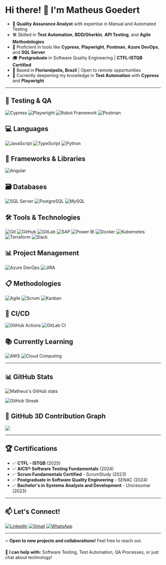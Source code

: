 # Hi there! 👋 I'm Matheus Goedert

- 🎯 **Quality Assurance Analyst** with expertise in Manual and Automated Testing
- 🛠️ Skilled in **Test Automation**, **BDD/Gherkin**, **API Testing**, and **Agile Methodologies**
- 🚀 Proficient in tools like **Cypress**, **Playwright**, **Postman**, **Azure DevOps**, and **SQL Server**
- 🎓 **Postgraduate** in Software Quality Engineering | **CTFL-ISTQB Certified**
- 📍 Based in **Florianópolis, Brazil** | Open to remote opportunities
- 🌱 Currently deepening my knowledge in **Test Automation** with **Cypress** and **Playwright**

---

## 🧪 Testing & QA

![Cypress](https://img.shields.io/badge/Cypress-17202C?style=for-the-badge&logo=cypress&logoColor=white)
![Playwright](https://img.shields.io/badge/Playwright-2EAD33?style=for-the-badge&logo=playwright&logoColor=white)
![Robot Framework](https://img.shields.io/badge/Robot_Framework-000000?style=for-the-badge&logo=robotframework&logoColor=white)
![Postman](https://img.shields.io/badge/Postman-FF6C37?style=for-the-badge&logo=postman&logoColor=white)

## 💻 Languages

![JavaScript](https://img.shields.io/badge/JavaScript-F7DF1E?style=for-the-badge&logo=javascript&logoColor=black)
![TypeScript](https://img.shields.io/badge/TypeScript-3178C6?style=for-the-badge&logo=typescript&logoColor=white)
![Python](https://img.shields.io/badge/Python-3776AB?style=for-the-badge&logo=python&logoColor=white)

## 🎨 Frameworks & Libraries

![Angular](https://img.shields.io/badge/Angular-DD0031?style=for-the-badge&logo=angular&logoColor=white)

## 🗃️ Databases

![SQL Server](https://img.shields.io/badge/SQL_Server-CC2927?style=for-the-badge&logo=microsoftsqlserver&logoColor=white)
![PostgreSQL](https://img.shields.io/badge/PostgreSQL-316192?style=for-the-badge&logo=postgresql&logoColor=white)
![MySQL](https://img.shields.io/badge/MySQL-4479A1?style=for-the-badge&logo=mysql&logoColor=white)

## 🛠️ Tools & Technologies

![Git](https://img.shields.io/badge/Git-F05032?style=for-the-badge&logo=git&logoColor=white)
![GitHub](https://img.shields.io/badge/GitHub-181717?style=for-the-badge&logo=github&logoColor=white)
![GitLab](https://img.shields.io/badge/GitLab-FC6D26?style=for-the-badge&logo=gitlab&logoColor=white)
![SAP](https://img.shields.io/badge/SAP-0FAAFF?style=for-the-badge&logo=sap&logoColor=white)
![Power BI](https://img.shields.io/badge/Power_BI-F2C811?style=for-the-badge&logo=powerbi&logoColor=black)
![Docker](https://img.shields.io/badge/Docker-2496ED?style=for-the-badge&logo=docker&logoColor=white)
![Kubernetes](https://img.shields.io/badge/Kubernetes-326CE5?style=for-the-badge&logo=kubernetes&logoColor=white)
![Terraform](https://img.shields.io/badge/Terraform-7B42BC?style=for-the-badge&logo=terraform&logoColor=white)
![Slack](https://img.shields.io/badge/Slack-4A154B?style=for-the-badge&logo=slack&logoColor=white)

## 📊 Project Management

![Azure DevOps](https://img.shields.io/badge/Azure_DevOps-0078D7?style=for-the-badge&logo=azuredevops&logoColor=white)
![JIRA](https://img.shields.io/badge/Jira-0052CC?style=for-the-badge&logo=jira&logoColor=white)

## 📋 Methodologies

![Agile](https://img.shields.io/badge/Agile-0078D4?style=for-the-badge&logo=agile&logoColor=white)
![Scrum](https://img.shields.io/badge/Scrum-6DB33F?style=for-the-badge&logo=scrumalliance&logoColor=white)
![Kanban](https://img.shields.io/badge/Kanban-0079BF?style=for-the-badge&logo=kanban&logoColor=white)

## 🔄 CI/CD

![GitHub Actions](https://img.shields.io/badge/GitHub_Actions-2088FF?style=for-the-badge&logo=githubactions&logoColor=white)
![GitLab CI](https://img.shields.io/badge/GitLab_CI-FC6D26?style=for-the-badge&logo=gitlab&logoColor=white)

## 📚 Currently Learning

![AWS](https://img.shields.io/badge/AWS-232F3E?style=for-the-badge&logo=amazonaws&logoColor=white)
![Cloud Computing](https://img.shields.io/badge/Cloud_Computing-4285F4?style=for-the-badge&logo=googlecloud&logoColor=white)

---

## 📊 GitHub Stats

![Matheus's GitHub stats](https://github-readme-stats.vercel.app/api?username=SEU_USERNAME&show_icons=true&theme=nightowl)

![GitHub Streak](https://github-readme-streak-stats.herokuapp.com/?user=SEU_USERNAME&theme=nightowl&hide_border=false)

## 🎨 GitHub 3D Contribution Graph

![](./profile-3d-contrib/profile-night-rainbow.svg)

---

## 🏆 Certifications

- ✅ **CTFL - ISTQB** (2025)
- ✅ **AICS® Software Testing Fundamentals** (2024)
- ✅ **Scrum Fundamentals Certified** - ScrumStudy (2023)
- ✅ **Postgraduate in Software Quality Engineering** - SENAC (2024)
- ✅ **Bachelor's in Systems Analysis and Development** - Unicesumar (2023)

---

## 📫 Let's Connect!

[![LinkedIn](https://img.shields.io/badge/LinkedIn-0077B5?style=for-the-badge&logo=linkedin&logoColor=white)](https://www.linkedin.com/in/matheus-goedert/)
[![Gmail](https://img.shields.io/badge/Gmail-D14836?style=for-the-badge&logo=gmail&logoColor=white)](mailto:Matheusgoedert2@gmail.com)
[![WhatsApp](https://img.shields.io/badge/WhatsApp-25D366?style=for-the-badge&logo=whatsapp&logoColor=white)](https://wa.me/5547996544567)

---

⭐️ **Open to new projects and collaborations!** Feel free to reach out.

💬 **I can help with:** Software Testing, Test Automation, QA Processes, or just chat about technology!
